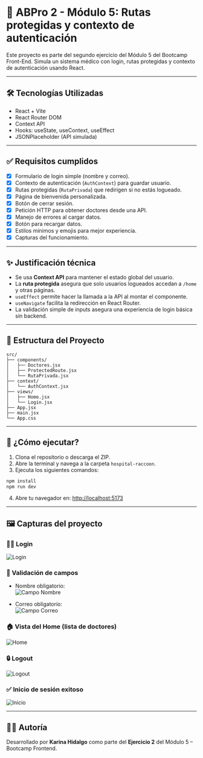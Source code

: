 # 🧪 ABPro 2 - Módulo 5: Rutas protegidas y contexto de autenticación

Este proyecto es parte del segundo ejercicio del Módulo 5 del Bootcamp Front-End. Simula un sistema médico con login, rutas protegidas y contexto de autenticación usando React.

---

## 🛠️ Tecnologías Utilizadas

- React + Vite
- React Router DOM
- Context API
- Hooks: useState, useContext, useEffect
- JSONPlaceholder (API simulada)

---

## ✅ Requisitos cumplidos

- [x] Formulario de login simple (nombre y correo).
- [x] Contexto de autenticación (`AuthContext`) para guardar usuario.
- [x] Rutas protegidas (`RutaPrivada`) que redirigen si no estás logueado.
- [x] Página de bienvenida personalizada.
- [x] Botón de cerrar sesión.
- [x] Petición HTTP para obtener doctores desde una API.
- [x] Manejo de errores al cargar datos.
- [x] Botón para recargar datos.
- [x] Estilos mínimos y emojis para mejor experiencia.
- [x] Capturas del funcionamiento.

---

## ✨ Justificación técnica

- Se usa **Context API** para mantener el estado global del usuario.
- La **ruta protegida** asegura que solo usuarios logueados accedan a `/home` y otras páginas.
- `useEffect` permite hacer la llamada a la API al montar el componente.
- `useNavigate` facilita la redirección en React Router.
- La validación simple de inputs asegura una experiencia de login básica sin backend.

---

## 📁 Estructura del Proyecto

```
src/
├── components/
│   ├── Doctores.jsx
│   ├── ProtectedRoute.jsx
│   └── RutaPrivada.jsx
├── context/
│   └── AuthContext.jsx
├── views/
│   ├── Home.jsx
│   └── Login.jsx
├── App.jsx
├── main.jsx
└── App.css
```

---

## 🚀 ¿Cómo ejecutar?

1. Clona el repositorio o descarga el ZIP.
2. Abre la terminal y navega a la carpeta `hospital-raccoon`.
3. Ejecuta los siguientes comandos:

```bash
npm install
npm run dev
```

4. Abre tu navegador en: [http://localhost:5173](http://localhost:5173)

---

## 🖼️ Capturas del proyecto

### 🧑‍💻 Login
![Login](./img/screenshots/screenshot-inicio-test.JPG)

### 🧠 Validación de campos
- Nombre obligatorio:  
  ![Campo Nombre](./img/screenshots/screenshot-inicio-nombre.JPG)

- Correo obligatorio:  
  ![Campo Correo](./img/screenshots/screenshot-inicio-mail.JPG)

### 🏠 Vista del Home (lista de doctores)
![Home](./img/screenshots/screenshot-home.JPG)

### 🔒 Logout
![Logout](./img/screenshots/screenshot-logout.JPG)

### ✅ Inicio de sesión exitoso
![Inicio](./img/screenshots/screenshot-inicio-sesion.JPG)

---

## 👩‍💻 Autoría

Desarrollado por **Karina Hidalgo** como parte del **Ejercicio 2** del Módulo 5 – Bootcamp Frontend.